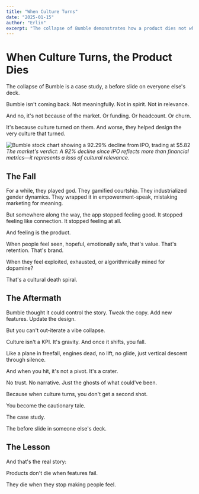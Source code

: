 ```yaml
---
title: "When Culture Turns"
date: "2025-01-15"
author: "Erlin"
excerpt: "The collapse of Bumble demonstrates how a product dies not when features fail, but when they stop making people feel."
---
```


# When Culture Turns, the Product Dies

The collapse of Bumble is a case study, a before slide on everyone else's deck.

Bumble isn't coming back. Not meaningfully. Not in spirit. Not in relevance.

And no, it's not because of the market. Or funding. Or headcount. Or churn.

It's because culture turned on them. And worse, they helped design the very culture that turned.

![Bumble stock chart showing a 92.29% decline from IPO, trading at $5.82](/images/bumble-stock.png)
*The market's verdict: A 92% decline since IPO reflects more than financial metrics—it represents a loss of cultural relevance.*

## The Fall

For a while, they played god. They gamified courtship. They industrialized gender dynamics. They wrapped it in empowerment-speak, mistaking marketing for meaning.

But somewhere along the way, the app stopped feeling good. It stopped feeling like connection. It stopped feeling at all.

And feeling is the product.

When people feel seen, hopeful, emotionally safe, that's value. That's retention. That's brand.

When they feel exploited, exhausted, or algorithmically mined for dopamine?

That's a cultural death spiral.

## The Aftermath

Bumble thought it could control the story. Tweak the copy. Add new features. Update the design.

But you can't out-iterate a vibe collapse.

Culture isn't a KPI. It's gravity. And once it shifts, you fall.

Like a plane in freefall, engines dead, no lift, no glide, just vertical descent through silence.

And when you hit, it's not a pivot. It's a crater.

No trust. No narrative. Just the ghosts of what could've been.

Because when culture turns, you don't get a second shot.

You become the cautionary tale.

The case study.

The before slide in someone else's deck.

## The Lesson

And that's the real story:

Products don't die when features fail.

They die when they stop making people feel.